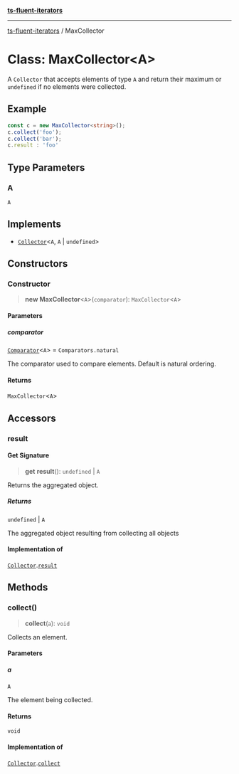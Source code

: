 [**ts-fluent-iterators**](../README.md)

---

[ts-fluent-iterators](../README.md) / MaxCollector

# Class: MaxCollector\<A\>

A `Collector` that accepts elements of type `A` and return their maximum or `undefined` if no elements were collected.

## Example

```ts
const c = new MaxCollector<string>();
c.collect('foo');
c.collect('bar');
c.result : 'foo'
```

## Type Parameters

### A

`A`

## Implements

- [`Collector`](../interfaces/Collector.md)\<`A`, `A` \| `undefined`\>

## Constructors

### Constructor

> **new MaxCollector**\<`A`\>(`comparator`): `MaxCollector`\<`A`\>

#### Parameters

##### comparator

[`Comparator`](../type-aliases/Comparator.md)\<`A`\> = `Comparators.natural`

The comparator used to compare elements. Default is natural ordering.

#### Returns

`MaxCollector`\<`A`\>

## Accessors

### result

#### Get Signature

> **get** **result**(): `undefined` \| `A`

Returns the aggregated object.

##### Returns

`undefined` \| `A`

The aggregated object resulting from collecting all objects

#### Implementation of

[`Collector`](../interfaces/Collector.md).[`result`](../interfaces/Collector.md#result)

## Methods

### collect()

> **collect**(`a`): `void`

Collects an element.

#### Parameters

##### a

`A`

The element being collected.

#### Returns

`void`

#### Implementation of

[`Collector`](../interfaces/Collector.md).[`collect`](../interfaces/Collector.md#collect)
